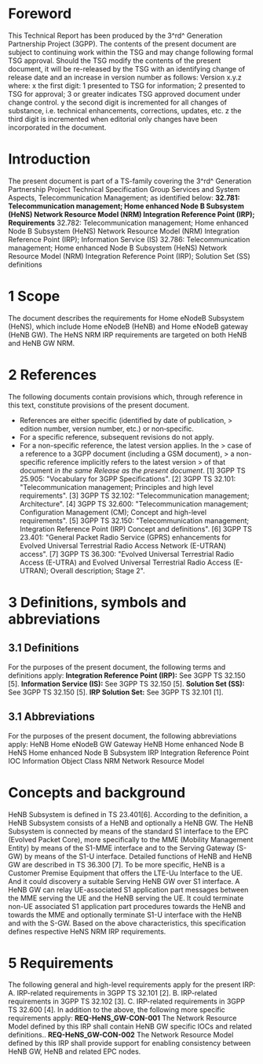 # Foreword
This Technical Report has been produced by the 3^rd^ Generation Partnership
Project (3GPP).
The contents of the present document are subject to continuing work within the
TSG and may change following formal TSG approval. Should the TSG modify the
contents of the present document, it will be re-released by the TSG with an
identifying change of release date and an increase in version number as
follows:
Version x.y.z
where:
x the first digit:
1 presented to TSG for information;
2 presented to TSG for approval;
3 or greater indicates TSG approved document under change control.
y the second digit is incremented for all changes of substance, i.e. technical
enhancements, corrections, updates, etc.
z the third digit is incremented when editorial only changes have been
incorporated in the document.
# Introduction
The present document is part of a TS-family covering the 3^rd^ Generation
Partnership Project Technical Specification Group Services and System Aspects,
Telecommunication Management; as identified below:
**32.781: Telecommunication management; Home enhanced Node B Subsystem (HeNS)
Network Resource Model (NRM) Integration Reference Point (IRP); Requirements**
32.782: Telecommunication management; Home enhanced Node B Subsystem (HeNS)
Network Resource Model (NRM) Integration Reference Point (IRP); Information
Service (IS)
32.786: Telecommunication management; Home enhanced Node B Subsystem (HeNS)
Network Resource Model (NRM) Integration Reference Point (IRP); Solution Set
(SS) definitions
# 1 Scope
The document describes the requirements for Home eNodeB Subsystem (HeNS),
which include Home eNodeB (HeNB) and Home eNodeB gateway (HeNB GW). The HeNS
NRM IRP requirements are targeted on both HeNB and HeNB GW NRM.
# 2 References
The following documents contain provisions which, through reference in this
text, constitute provisions of the present document.
  * References are either specific (identified by date of publication, > edition number, version number, etc.) or non‑specific.
  * For a specific reference, subsequent revisions do not apply.
  * For a non-specific reference, the latest version applies. In the > case of a reference to a 3GPP document (including a GSM document), > a non-specific reference implicitly refers to the latest version > of that document _in the same Release as the present document_.
[1] 3GPP TS 25.905: \"Vocabulary for 3GPP Specifications\".
[2] 3GPP TS 32.101: \"Telecommunication management; Principles and high level
requirements\".
[3] 3GPP TS 32.102: \"Telecommunication management; Architecture\".
[4] 3GPP TS 32.600: \"Telecommunication management; Configuration Management
(CM); Concept and high-level requirements\".
[5] 3GPP TS 32.150: \"Telecommunication management; Integration Reference
Point (IRP) Concept and definitions\".
[6] 3GPP TS 23.401: "General Packet Radio Service (GPRS) enhancements for
Evolved Universal Terrestrial Radio Access Network (E-UTRAN) access".
[7] 3GPP TS 36.300: \"Evolved Universal Terrestrial Radio Access (E-UTRA) and
Evolved Universal Terrestrial Radio Access (E-UTRAN); Overall description;
Stage 2\".
# 3 Definitions, symbols and abbreviations
## 3.1 Definitions
For the purposes of the present document, the following terms and definitions
apply:
**Integration Reference Point (IRP):** See 3GPP TS 32.150 [5].
**Information Service (IS):** See 3GPP TS 32.150 [5].
**Solution Set (SS):** See 3GPP TS 32.150 [5].
**IRP Solution Set:** See 3GPP TS 32.101 [1].
## 3.1 Abbreviations
For the purposes of the present document, the following abbreviations apply:
HeNB Home eNodeB
GW Gateway
HeNB Home enhanced Node B
HeNS Home enhanced Node B Subsystem
IRP Integration Reference Point
IOC Information Object Class
NRM Network Resource Model
# Concepts and background
HeNB Subsystem is defined in TS 23.401[6]. According to the definition, a HeNB
Subsystem consists of a HeNB and optionally a HeNB GW. The HeNB Subsystem is
connected by means of the standard S1 interface to the EPC (Evolved Packet
Core), more specifically to the MME (Mobility Management Entity) by means of
the S1-MME interface and to the Serving Gateway (S-GW) by means of the S1-U
interface.
Detailed functions of HeNB and HeNB GW are described in TS 36.300 [7]. To be
more specific, HeNB is a Customer Premise Equipment that offers the LTE-Uu
Interface to the UE. And it could discovery a suitable Serving HeNB GW over S1
interface. A HeNB GW can relay UE-associated S1 application part messages
between the MME serving the UE and the HeNB serving the UE. It could terminate
non-UE associated S1 application part procedures towards the HeNB and towards
the MME and optionally terminate S1-U interface with the HeNB and with the
S-GW.
Based on the above characteristics, this specification defines respective HeNS
NRM IRP requirements.
# 5 Requirements
The following general and high-level requirements apply for the present IRP:
A. IRP-related requirements in 3GPP TS 32.101 [2].
B. IRP-related requirements in 3GPP TS 32.102 [3].
C. IRP-related requirements in 3GPP TS 32.600 [4].
In addition to the above, the following more specific requirements apply:
**REQ-HeNS_GW-CON-001** The Network Resource Model defined by this IRP shall
contain HeNB GW specific IOCs and related definitions..
**REQ-HeNS_GW-CON-002** The Network Resource Model defined by this IRP shall
provide support for enabling consistency between HeNB GW, HeNB and related EPC
nodes.
#